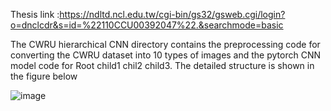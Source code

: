 Thesis link :https://ndltd.ncl.edu.tw/cgi-bin/gs32/gsweb.cgi/login?o=dnclcdr&s=id=%22110CCU00392047%22.&searchmode=basic 


The CWRU hierarchical CNN directory contains the preprocessing code for converting the CWRU dataset into 10 types of images and the pytorch CNN model code for Root child1 chil2 child3. The detailed structure is shown in the figure below


![image](https://github.com/fcu-D0550770/Hierarchical-CNN-CWRU/assets/32485234/9f1af3b5-ddfe-44e4-b2a2-6f9761711173)
